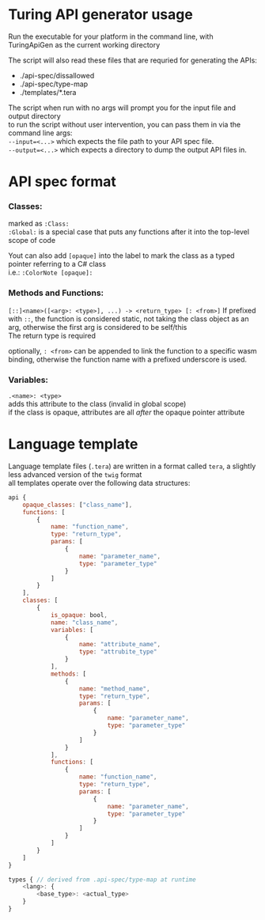 
# Turing API generator usage

Run the executable for your platform in the command line, with TuringApiGen as the current working directory  

The script will also read these files that are requried for generating the APIs:  
- ./api-spec/dissallowed  
- ./api-spec/type-map  
- ./templates/*.tera  

The script when run with no args will prompt you for the input file and output directory  
to run the script without user intervention, you can pass them in via the command line args:  
`--input=<...>` which expects the file path to your API spec file.  
`--output=<...>` which expects a directory to dump the output API files in.  


# API spec format

### Classes:
marked as `:Class:`  
`:Global:` is a special case that puts any functions after it into the top-level scope of code

Yout can also add `[opaque]` into the label to mark the class as a typed pointer referring to a C# class  
i.e.: `:ColorNote [opaque]:`  

### Methods and Functions:
`[::]<name>([<arg>: <type>], ...) -> <return_type> [: <from>]`
If prefixed with `::`, the function is considered static, not taking the class object as an arg, otherwise the first arg is considered to be self/this  
The return type is required  

optionally, `: <from>` can be appended to link the function to a specific wasm binding, otherwise the function name with a prefixed underscore is used.  

### Variables:
`.<name>: <type> `  
adds this attribute to the class (invalid in global scope)  
if the class is opaque, attributes are all *after* the opaque pointer attribute  


# Language template

Language template files (`.tera`) are written in a format called `tera`, a slightly less advanced version of the `twig` format  
all templates operate over the following data structures:
```js
api {
    opaque_classes: ["class_name"],
    functions: [
        {
            name: "function_name",
            type: "return_type",
            params: [
                {
                    name: "parameter_name",
                    type: "parameter_type"
                }
            ]
        }
    ],
    classes: [
        {
            is_opaque: bool,
            name: "class_name",
            variables: [
                {
                    name: "attribute_name",
                    type: "attrubite_type"
                }
            ],
            methods: [
                {
                    name: "method_name",
                    type: "return_type",
                    params: [
                        {
                            name: "parameter_name",
                            type: "parameter_type"
                        }
                    ]
                }
            ],
            functions: [
                {
                    name: "function_name",
                    type: "return_type",
                    params: [
                        {
                            name: "parameter_name",
                            type: "parameter_type"
                        }
                    ]
                }
            ]
        }
    ]
}

types { // derived from .api-spec/type-map at runtime
    <lang>: {
        <base_type>: <actual_type>
    }
}

```


